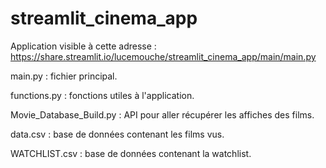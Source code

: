 # streamlit_cinema_app

Application visible à cette adresse : 
https://share.streamlit.io/lucemouche/streamlit_cinema_app/main/main.py

main.py : fichier principal. 

functions.py : fonctions utiles à l'application. 

Movie_Database_Build.py : API pour aller récupérer les affiches des films. 

data.csv : base de données contenant les films vus.

WATCHLIST.csv : base de données contenant la watchlist. 
